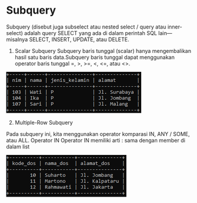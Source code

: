 # Subquery
Subquery (disebut juga subselect atau nested select / query atau inner- select) adalah query SELECT yang ada di dalam perintah SQL lain— misalnya  SELECT, INSERT, UPDATE, atau DELETE. 

1. Scalar Subquery 
Subquery baris tunggal (scalar) hanya mengembalikan hasil satu baris data.Subquery baris tunggal dapat menggunakan operator baris tunggal =, >, >=, <, <=, atau <>. 


![AltText](https://github.com/Larasati11/Subquery/blob/master/subquery%20scalar.png)

2.  Multiple-Row Subquery 
 
Pada subquery ini, kita menggunakan operator komparasi IN, ANY / SOME, atau ALL. 
Operator IN 
Operator IN memiliki arti : sama dengan member di dalam list


![AltText](https://github.com/Larasati11/Subquery/blob/master/subquery%20in.png)
 
